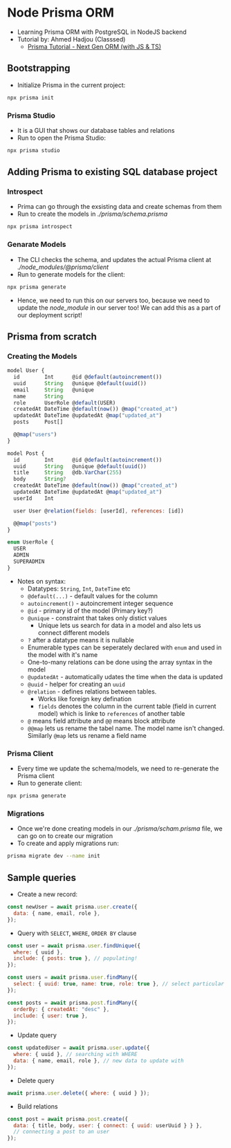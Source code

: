 # Node Prisma ORM

- Learning Prisma ORM with PostgreSQL in NodeJS backend
- Tutorial by: Ahmed Hadjou (Classsed)
  - [Prisma Tutorial - Next Gen ORM (with JS & TS)](https://www.youtube.com/watch?v=Ehv69qFvN2I)

## Bootstrapping

- Initialize Prisma in the current project:

```bash
npx prisma init
```

### Prisma Studio

- It is a GUI that shows our database tables and relations
- Run to open the Prisma Studio:

```bash
npx prisma studio
```

## Adding Prisma to existing SQL database project

### Introspect

- Prima can go through the exsisting data and create schemas from them
- Run to create the models in _./prisma/schema.prisma_

```bash
npx prisma introspect
```

### Genarate Models

- The CLI checks the schema, and updates the actual Prisma client at _./node_modules/@prisma/client_
- Run to generate models for the client:

```bash
npx prisma generate
```

- Hence, we need to run this on our servers too, because we need to update the _node_module_ in our server too! We can add this as a part of our deployment script!

## Prisma from scratch

### Creating the Models

```js
model User {
  id        Int      @id @default(autoincrement())
  uuid      String   @unique @default(uuid())
  email     String   @unique
  name      String
  role      UserRole @default(USER)
  createdAt DateTime @default(now()) @map("created_at")
  updatedAt DateTime @updatedAt @map("updated_at")
  posts     Post[]

  @@map("users")
}

model Post {
  id        Int      @id @default(autoincrement())
  uuid      String   @unique @default(uuid())
  title     String   @db.VarChar(255)
  body      String?
  createdAt DateTime @default(now()) @map("created_at")
  updatedAt DateTime @updatedAt @map("updated_at")
  userId    Int

  user User @relation(fields: [userId], references: [id])

  @@map("posts")
}

enum UserRole {
  USER
  ADMIN
  SUPERADMIN
}
```

- Notes on syntax:
  - Datatypes: `String`, `Int`, `DateTime` etc
  - `@default(...)` - default values for the column
  - `autoincrement()` - autoincrement integer sequence
  - `@id` - primary id of the model (Primary key?)
  - `@unique` - constraint that takes only distict values
    - Unique lets us search for data in a model and also lets us connect different models
  - `?` after a datatype means it is nullable
  - Enumerable types can be seperately declared with `enum` and used in the model with it's name
  - One-to-many relations can be done using the array syntax in the model
  - `@updatedAt` - automatically udates the time when the data is updated
  - `@uuid` - helper for creating an `uuid`
  - `@relation` - defines relations between tables.
    - Works like foreign key defination
    - `fields` denotes the column in the current table (field in current model) which is linke to `references` of another table
  - `@` means field attribute and `@@` means block attribute
  - `@@map` lets us rename the tabel name. The model name isn't changed. Similarly `@map` lets us rename a field name

### Prisma Client

- Every time we update the schema/models, we need to re-generate the Prisma client
- Run to generate client:

```bash
npx prisma generate
```

### Migrations

- Once we're done creating models in our _./prisma/scham.prisma_ file, we can go on to create our migration
- To create and apply migrations run:

```bash
prisma migrate dev --name init
```

## Sample queries

- Create a new record:

```js
const newUser = await prisma.user.create({
  data: { name, email, role },
});
```

- Query with `SELECT`, `WHERE`, `ORDER BY` clause

```js
const user = await prisma.user.findUnique({
  where: { uuid },
  include: { posts: true }, // populating!
});
```

```js
const users = await prisma.user.findMany({
  select: { uuid: true, name: true, role: true }, // select particular fields
});
```

```js
const posts = await prisma.post.findMany({
  orderBy: { createdAt: "desc" },
  include: { user: true },
});
```

- Update query

```js
const updatedUser = await prisma.user.update({
  where: { uuid }, // searching with WHERE
  data: { name, email, role }, // new data to update with
});
```

- Delete query

```js
await prisma.user.delete({ where: { uuid } });
```

- Build relations

```js
const post = await prisma.post.create({
  data: { title, body, user: { connect: { uuid: userUuid } } },
  // connecting a post to an user
});
```
